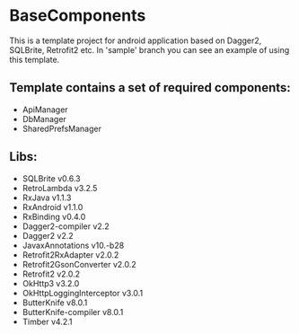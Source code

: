 # BaseComponents

This is a template project for android application based on Dagger2, SQLBrite, Retrofit2 etc.
In 'sample' branch you can see an example of using this template.

## Template contains a set of required components:

* ApiManager
* DbManager
* SharedPrefsManager

## Libs:

* SQLBrite v0.6.3
* RetroLambda v3.2.5
* RxJava v1.1.3
* RxAndroid v1.1.0
* RxBinding v0.4.0
* Dagger2-compiler v2.2
* Dagger2 v2.2
* JavaxAnnotations v10.-b28
* Retrofit2RxAdapter v2.0.2
* Retrofit2GsonConverter v2.0.2
* Retrofit2 v2.0.2
* OkHttp3 v3.2.0
* OkHttpLoggingInterceptor v3.0.1
* ButterKnife v8.0.1
* ButterKnife-compiler v8.0.1
* Timber v4.2.1

